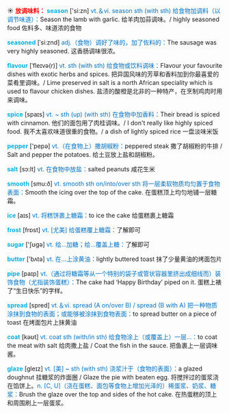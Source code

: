 ☀ <font color="red">**放调味料：**</font>
<font color="sky blue">**season**</font> ['si:zn] 
<font color="#0070c0">vt.＆vi. season sth (with sth) 给食物加调料（以调节味道）：</font>Season the lamb with garlic. 给羊肉加蒜调味。/ highly seasoned food 佐料多、味道浓的食物
           
<font color="sky blue">**seasoned**</font> [ˈsi:znd]
<font color="#0070c0">adj.（食物）调好了味的，加了佐料的：</font>The sausage was very highly seasoned. 这香肠调味很浓。             

<font color="sky blue">**flavour**</font> [ˈfleɪvə(r)]
<font color="#0070c0">vt. sth (with sth) 给食物或饮料调味：</font>Flavour your favourite dishes with exotic herbs and spices. 把异国风味的芳草和香料加到你最喜爱的菜肴里调味。/ Lime preserved in salt is a north African speciality which is used to flavour chicken dishes. 盐渍的酸橙是北非的一种特产，在烹制鸡肉时用来调味。         

<font color="sky blue">**spice**</font> [spaɪs]
<font color="#0070c0">vt. ~ sth (up) (with sth) 在食物中加香料：</font>Their bread is spiced with cinnamon. 他们的面包用了肉桂调味。/ I don't really like highly spiced food. 我不太喜欢味道很重的食物。/ a dish of lightly spiced rice 一盘淡味米饭

<font color="sky blue">**pepper**</font> ['pepə] 
<font color="#0070c0">vt.（在食物上）撒胡椒粉：</font>peppered steak 撒了胡椒粉的牛排 / Salt and pepper the potatoes. 给土豆放上盐和胡椒粉。

<font color="sky blue">**salt**</font> [sɔ:lt] 
<font color="#0070c0">vt. 在食物中放盐：</font>salted peanuts 咸花生米

<font color="sky blue">**smooth**</font> [smu:ð] 
<font color="#0070c0">vt. smooth sth on/into/over sth 将一层柔软物质均匀置于食物表面：</font>Smooth the icing over the top of the cake. 在蛋糕顶上均匀地铺一层糖霜。

<font color="sky blue">**ice**</font> [aɪs] 
<font color="#0070c0">vt. 将糕饼裹上糖霜：</font>to ice the cake 给蛋糕裹上糖霜

<font color="sky blue">**frost**</font> [frɒst] 
<font color="#0070c0">vt. [尤美] 给蛋糕覆上糖霜：</font>了解即可

<font color="sky blue">**sugar**</font> ['ʃʊɡə] 
<font color="#0070c0">vt. 给…加糖；给…覆盖上糖：</font>了解即可

<font color="sky blue">**butter**</font> ['bʌtə] 
<font color="#0070c0">vt. 在…上涂黄油：</font>lightly buttered toast 抹了少量黄油的烤面包片

<font color="sky blue">**pipe**</font> [paɪp] 
<font color="#0070c0">vt.（通过将糖霜等从一个特别的袋子或管状容器里挤出成细线而）装饰食物（尤指装饰蛋糕）：</font>The cake had ‘Happy Birthday’ piped on it. 蛋糕上裱了“生日快乐”的字样。

<font color="sky blue">**spread**</font> [spred] 
<font color="#0070c0">vt.＆vi. spread (A on/over B) / spread (B with A) 把一种物质涂抹到食物的表面；或能够被涂抹到食物表面：</font>to spread butter on a piece of toast 在烤面包片上抹黄油

<font color="sky blue">**coat**</font> [kəʊt] 
<font color="#0070c0">vt. coat sth (with/in sth) 给食物涂上（或覆盖上）一层…：</font>to coat the meat with salt 给肉撒上盐 / Coat the fish in the sauce. 把鱼裹上一层调味酱。

<font color="sky blue">**glaze**</font> [gleɪz]
<font color="#0070c0">vt. [美] ~ sth (with sth) 浇浆汁于（食物的表面）：</font>a glazed doughnut 挂糖浆的炸面圈 / Glaze the pie with beaten egg. 将搅拌过的蛋浆浇在馅饼上。<font color="#0070c0">n. [C, U]（浇在蛋糕、面包等食物上增加光泽的）稀蛋浆、奶浆、糖浆：</font>Brush the glaze over the top and sides of the hot cake. 在热蛋糕的顶上和周围刷上一层蛋浆。


